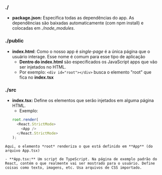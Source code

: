 ### ./
- **package.json:** Especifica todas as dependências do app. As dependências são baixadas automaticamente (com npm install) e colocadas em *./node_modules*.

### ./public
- **index.html**: Como o nosso app é *single-page* é a única página que o usuário interage. Esse nome é comum para esse tipo de aplicação
	- **Dentro do index.html** são especificados os JavaScript apps que vão ser injetados no HTML. 
	- Por exemplo: `<div id="root"></div>` busca o elemento "root" que fica no **index.tsx**

### ./src
- **index.tsx:** Define os elementos que serão injetados em alguma página HTML.
	- Exemplo: 
	``` typescript
	root.render(
	  <React.StrictMode>
	    <App />
	  </React.StrictMode>
	);
```
Aqui, o elemento *root* renderiza o que está definido em **App** (do arquivo App.tsx)

- **App.tsx:** Um script de TypeScript. Na página de exemplo padrão do React, contém o que realmente vai ser mostrado para o usuário. Define coisas como texto, imagens, etc. Usa arquivos de CSS importado.
